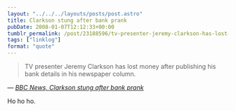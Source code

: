 ```yaml
---
layout: "../../../layouts/posts/post.astro"
title: Clarkson stung after bank prank
pubDate: 2008-01-07T12:12:33+00:00
tumblr_permalink: /post/23188596/tv-presenter-jeremy-clarkson-has-lost-money-after
tags: ["linklog"]
format: "quote"
---
```


> TV presenter Jeremy Clarkson has lost money after publishing his bank details in his newspaper column.

— <cite>[BBC News, _Clarkson stung after bank prank_](http://news.bbc.co.uk/1/hi/entertainment/7174760.stm)</cite>

Ho ho ho.
